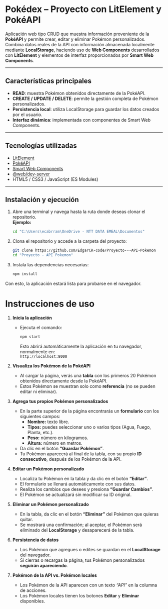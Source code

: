 # Pokédex – Proyecto con LitElement y PokéAPI

Aplicación web tipo CRUD que muestra información proveniente de la **PokéAPI** y permite crear, editar y eliminar Pokémon personalizados.  
Combina datos reales de la API con información almacenada localmente mediante **LocalStorage**, haciendo uso de **Web Components** desarrollados con **LitElement** y elementos de interfaz proporcionados por **Smart Web Components**.

---

## Características principales

- **READ**: muestra Pokémon obtenidos directamente de la PokéAPI.  
- **CREATE / UPDATE / DELETE**: permite la gestión completa de Pokémon personalizados.  
- **Persistencia local**: utiliza LocalStorage para guardar los datos creados por el usuario.  
- **Interfaz dinámica**: implementada con componentes de Smart Web Components.

---

## Tecnologías utilizadas

- [LitElement](https://lit.dev/)  
- [PokéAPI](https://pokeapi.co/)  
- [Smart Web Components](https://www.htmlelements.com/docs/)  
- [@web/dev-server](https://modern-web.dev/docs/dev-server/overview/)  
- HTML5 / CSS3 / JavaScript (ES Modules)

---

## Instalación y ejecución

1. Abre una terminal y navega hasta la ruta donde deseas clonar el repositorio.  
   **Ejemplo:**  
   ```bash
   cd "C:\Users\ecabrram\OneDrive - NTT DATA EMEAL\Documentos"
   ```

2. Clona el repositorio y accede a la carpeta del proyecto:  
   ```bash
   git clone https://github.com/EdgarCR-code/Proyecto---API-Pokemon
   cd "Proyecto - API Pokemon"
   ```

3. Instala las dependencias necesarias:  
   ```bash
   npm install
   ```

Con esto, la aplicación estará lista para probarse en el navegador.


# Instrucciones de uso

1. **Inicia la aplicación**
   - Ejecuta el comando:
     ```bash
     npm start
     ```
     Esto abrirá automáticamente la aplicación en tu navegador, normalmente en:  
      `http://localhost:8000`

2. **Visualiza los Pokémon de la PokéAPI**
   - Al cargar la página, verás una **tabla** con los primeros 20 Pokémon obtenidos directamente desde la PokéAPI.  
   - Estos Pokémon se muestran solo como **referencia** (no se pueden editar ni eliminar).  

3. **Agrega tus propios Pokémon personalizados**
   - En la parte superior de la página encontrarás un **formulario** con los siguientes campos:
     - **Nombre:** texto libre.  
     - **Tipos:** puedes seleccionar uno o varios tipos (Agua, Fuego, Planta, etc.).  
     - **Peso:** número en kilogramos.  
     - **Altura:** número en metros.  
   - Da clic en el botón **“Guardar Pokémon”**.  
   - Tu Pokémon aparecerá al final de la tabla, con su propio **ID consecutivo**, después de los Pokémon de la API.  

4. **Editar un Pokémon personalizado**
   - Localiza tu Pokémon en la tabla y da clic en el botón **“Editar”**.  
   - El formulario se llenará automáticamente con sus datos.  
   - Realiza los cambios que desees y presiona **“Guardar Cambios”**.  
   - El Pokémon se actualizará sin modificar su ID original.  

5. **Eliminar un Pokémon personalizado**
   - En la tabla, da clic en el botón **“Eliminar”** del Pokémon que quieras quitar.  
   - Se mostrará una confirmación; al aceptar, el Pokémon será eliminado del **LocalStorage** y desaparecerá de la tabla.  

6. **Persistencia de datos**
   - Los Pokémon que agregues o edites se guardan en el **LocalStorage** del navegador.  
   - Si cierras o recargas la página, tus Pokémon personalizados **seguirán apareciendo**.  

7. **Pokémon de la API vs. Pokémon locales**
   - Los Pokémon de la API aparecen con un texto *“API”* en la columna de acciones.  
   - Los Pokémon locales tienen los botones **Editar** y **Eliminar** disponibles.  
